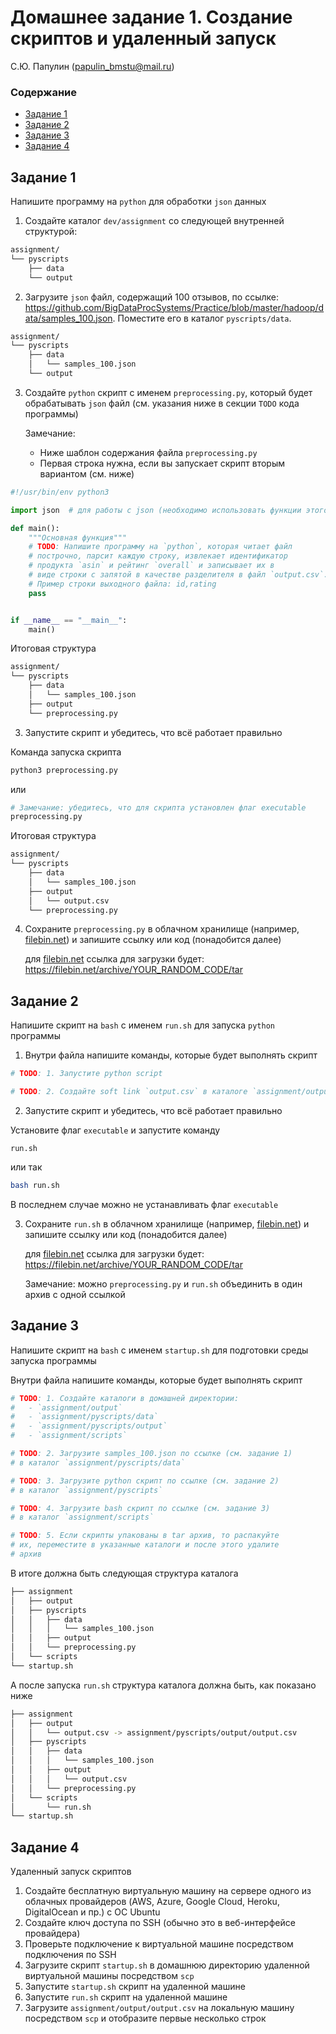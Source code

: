 
# Домашнее задание 1. Создание скриптов и удаленный запуск

С.Ю. Папулин (papulin_bmstu@mail.ru)

### Содержание

- [Задание 1](#Задание-1)
- [Задание 2](#Задание-2)
- [Задание 3](#Задание-3)
- [Задание 4](#Задание-4)

## **Задание 1** 

Напишите программу на `python` для обработки `json` данных

1. Создайте каталог `dev/assignment` со следующей внутренней структурой:

```bash
assignment/
└── pyscripts
    ├── data
    └── output
```

2. Загрузите `json` файл, содержащий 100 отзывов, по ссылке: https://github.com/BigDataProcSystems/Practice/blob/master/hadoop/data/samples_100.json. Поместите его в каталог `pyscripts/data`.

```bash
assignment/
└── pyscripts
    ├── data
    │   └── samples_100.json
    └── output
```

3. Создайте `python` скрипт с именем `preprocessing.py`, который будет обрабатывать `json` файл (см. указания ниже в секции `TODO` кода программы)

    Замечание: 
    - Ниже шаблон содержания файла `preprocessing.py`
    - Первая строка нужна, если вы запускает скрипт вторым вариантом (см. ниже)

```python
#!/usr/bin/env python3

import json  # для работы с json (необходимо использовать функции этого модуля для парсинга)

def main():
    """Основная функция"""
    # TODO: Напишите программу на `python`, которая читает файл
    # построчно, парсит каждую строку, извлекает идентификатор 
    # продукта `asin` и рейтинг `overall` и записывает их в 
    # виде строки с запятой в качестве разделителя в файл `output.csv`.
    # Пример строки выходного файла: id,rating
    pass


if __name__ == "__main__":
    main()

```

Итоговая структура

```bash
assignment/
└── pyscripts
    ├── data
    │   └── samples_100.json
    ├── output
    └── preprocessing.py
```

3. Запустите скрипт и убедитесь, что всё работает правильно

Команда запуска скрипта

```bash
python3 preprocessing.py
```
или

```bash
# Замечание: убедитесь, что для скрипта установлен флаг executable
preprocessing.py
```

Итоговая структура

```bash
assignment/
└── pyscripts
    ├── data
    │   └── samples_100.json
    ├── output
    │   └── output.csv
    └── preprocessing.py   
```

4. Сохраните `preprocessing.py` в облачном хранилище (например, [filebin.net](https://filebin.net/)) и запишите ссылку или код (понадобится далее)

    для [filebin.net](https://filebin.net/) ссылка для загрузки будет: https://filebin.net/archive/YOUR_RANDOM_CODE/tar


## **Задание 2** 
Напишите скрипт на `bash` с именем `run.sh` для запуска `python` программы

1. Внутри файла напишите команды, которые будет выполнять скрипт

```bash
# TODO: 1. Запустите python script

# TODO: 2. Создайте soft link `output.csv` в каталоге `assignment/output` к выходному файлу `assignment/pyscripts/output/output.csv
```

2. Запустите скрипт и убедитесь, что всё работает правильно

Установите флаг `executable` и запустите команду

```
run.sh
```
или так

```bash
bash run.sh
```

В последнем случае можно не устанавливать флаг `executable`

3. Сохраните `run.sh` в облачном хранилище (например, [filebin.net](https://filebin.net/)) и запишите ссылку или код (понадобится далее)

    для [filebin.net](https://filebin.net/) ссылка для загрузки будет: https://filebin.net/archive/YOUR_RANDOM_CODE/tar

    Замечание: можно `preprocessing.py` и `run.sh` объединить в один архив с одной ссылкой

## **Задание 3** 

Напишите скрипт на `bash` с именем `startup.sh` для подготовки среды запуска программы

Внутри файла напишите команды, которые будет выполнять скрипт

```bash
# TODO: 1. Создайте каталоги в домашней директории:
#   - `assignment/output`
#   - `assignment/pyscripts/data`
#   - `assignment/pyscripts/output`
#   - `assignment/scripts`

# TODO: 2. Загрузите samples_100.json по ссылке (см. задание 1) 
# в каталог `assignment/pyscripts/data`

# TODO: 3. Загрузите python скрипт по ссылке (см. задание 2) 
# в каталог `assignment/pyscripts`

# TODO: 4. Загрузите bash скрипт по ссылке (см. задание 3) 
# в каталог `assignment/scripts`

# TODO: 5. Если скрипты упакованы в tar архив, то распакуйте 
# их, переместите в указанные каталоги и после этого удалите 
# архив
```

В итоге должна быть следующая структура каталога 

```bash
├── assignment
│   ├── output
│   ├── pyscripts
│   │   ├── data
│   │   │   └── samples_100.json
│   │   ├── output
│   │   └── preprocessing.py
│   └── scripts
└── startup.sh
```

А после запуска `run.sh` структура каталога должна быть, как показано ниже

```bash
├── assignment
│   ├── output
│   │   └── output.csv -> assignment/pyscripts/output/output.csv
│   ├── pyscripts
│   │   ├── data
│   │   │   └── samples_100.json
│   │   ├── output
│   │   │   └── output.csv
│   │   └── preprocessing.py
│   └── scripts
│       └── run.sh
└── startup.sh
```



## **Задание 4** 

Удаленный запуск скриптов

1. Создайте бесплатную виртуальную машину на сервере одного из облачных провайдеров (AWS, Azure, Google Cloud, Heroku, DigitalOcean и пр.) с ОС Ubuntu
2. Создайте ключ доступа по SSH (обычно это в веб-интерфейсе провайдера)
3. Проверьте подключение к виртуальной машине посредством подключения по SSH
4. Загрузите скрипт `startup.sh` в домашнюю директорию удаленной виртуальной машины посредством `scp`
5. Запустите `startup.sh` скрипт на удаленной машине
6. Запустите `run.sh` скрипт на удаленной машине
7. Загрузите `assignment/output/output.csv` на локальную машину посредством `scp` и отобразите первые несколько строк


